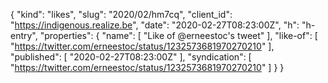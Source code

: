 {
  "kind": "likes",
  "slug": "2020/02/hm7cq",
  "client_id": "https://indigenous.realize.be",
  "date": "2020-02-27T08:23:00Z",
  "h": "h-entry",
  "properties": {
    "name": [
      "Like of @erneestoc's tweet"
    ],
    "like-of": [
      "https://twitter.com/erneestoc/status/1232573681970270210"
    ],
    "published": [
      "2020-02-27T08:23:00Z"
    ],
    "syndication": [
      "https://twitter.com/erneestoc/status/1232573681970270210"
    ]
  }
}

